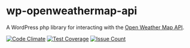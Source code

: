 # wp-openweathermap-api

A WordPress php library for interacting with the [Open Weather Map API](https://openweathermap.org/api).

[![Code Climate](https://codeclimate.com/repos/57d6e9690697af7810004c94/badges/ccdd1a57095a4f0f1196/gpa.svg)](https://codeclimate.com/repos/57d6e9690697af7810004c94/feed)
[![Test Coverage](https://codeclimate.com/repos/57d6e9690697af7810004c94/badges/ccdd1a57095a4f0f1196/coverage.svg)](https://codeclimate.com/repos/57d6e9690697af7810004c94/coverage)
[![Issue Count](https://codeclimate.com/repos/57d6e9690697af7810004c94/badges/ccdd1a57095a4f0f1196/issue_count.svg)](https://codeclimate.com/repos/57d6e9690697af7810004c94/feed)
